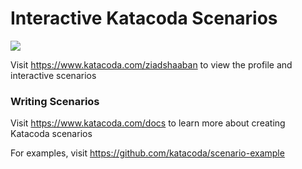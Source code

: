 # Interactive Katacoda Scenarios

[![](http://shields.katacoda.com/katacoda/ziadshaaban/count.svg)](https://www.katacoda.com/ziadshaaban "Get your profile on Katacoda.com")

Visit https://www.katacoda.com/ziadshaaban to view the profile and interactive scenarios

### Writing Scenarios
Visit https://www.katacoda.com/docs to learn more about creating Katacoda scenarios

For examples, visit https://github.com/katacoda/scenario-example
